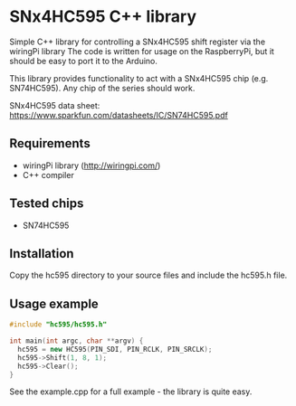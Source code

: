 # SNx4HC595 C++ library
Simple C++ library for controlling a SNx4HC595 shift register via the wiringPi library
The code is written for usage on the RaspberryPi, but it should be easy to port it to the Arduino.

This library provides functionality to act with a SNx4HC595 chip (e.g. SN74HC595).
Any chip of the series should work.

SNx4HC595 data sheet: https://www.sparkfun.com/datasheets/IC/SN74HC595.pdf

## Requirements
* wiringPi library (http://wiringpi.com/)
* C++ compiler

## Tested chips
* SN74HC595

## Installation
Copy the hc595 directory to your source files and include the hc595.h file.

## Usage example

```c++
#include "hc595/hc595.h"

int main(int argc, char **argv) {
  hc595 = new HC595(PIN_SDI, PIN_RCLK, PIN_SRCLK);
  hc595->Shift(1, 8, 1);
  hc595->Clear();
}
```
See the example.cpp for a full example - the library is quite easy.

